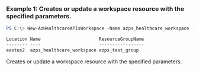 ### Example 1: Creates or update a workspace resource with the specified parameters.
```powershell
PS C:\> New-AzHealthcareAPIsWorkspace -Name azps_healthcare_workspace -ResourceGroupName azps_test_group -Location eastus2

Location Name                      ResourceGroupName
-------- ----                      -----------------
eastus2  azps_healthcare_workspace azps_test_group
```

Creates or update a workspace resource with the specified parameters.
